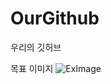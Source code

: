 # OurGithub
우리의 깃허브

목표 이미지
![ExImage](https://user-images.githubusercontent.com/83905675/187070228-4adf009e-a322-4ef5-a936-7bac3f3b6504.png)
